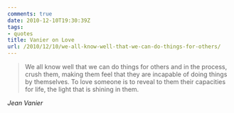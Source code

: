 ```yaml
---
comments: true
date: 2010-12-10T19:30:39Z
tags:
- quotes
title: Vanier on Love
url: /2010/12/10/we-all-know-well-that-we-can-do-things-for-others/
---
```


<blockquote class="big">We all know well that we can do things for others and in the process, crush them, making them feel that they are incapable of doing things by themselves. To love someone is to reveal to them their capacities for life, the light that is shining in them.</blockquote>

<cite class="big">Jean Vanier</cite>





